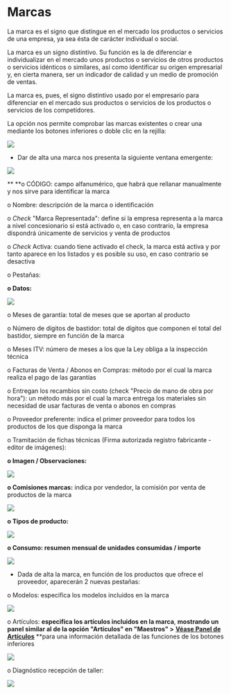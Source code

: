 # Marcas

La marca es el signo que distingue en el mercado los productos o servicios de una empresa, ya sea ésta de carácter individual o social.

La marca es un signo distintivo. Su función es la de diferenciar e individualizar en el mercado unos productos o servicios de otros productos o servicios idénticos o similares, así como identificar su origen empresarial y, en cierta manera, ser un indicador de calidad y un medio de promoción de ventas.

La marca es, pues, el signo distintivo usado por el empresario para diferenciar en el mercado sus productos o servicios de los productos o servicios de los competidores.

La opción nos permite comprobar las marcas existentes o crear una mediante los botones inferiores o doble clic en la rejilla:

![](<../../.gitbook/assets/image (551).png>)

* Dar de alta una marca nos presenta la siguiente ventana emergente:

![](<../../.gitbook/assets/image (552).png>)

\*\* \*\*o CÓDIGO: campo alfanumérico, que habrá que rellanar manualmente y nos sirve para identificar la marca

o Nombre: descripción de la marca o identificación

o _Check_ "Marca Representada": define si la empresa representa a la marca a nivel concesionario si está activado o, en caso contrario, la empresa dispondrá únicamente de servicios y venta de productos

o _Check_ Activa: cuando tiene activado el check, la marca está activa y por tanto aparece en los listados y es posible su uso, en caso contrario se desactiva

o Pestañas:

**o Datos:**

![](<../../.gitbook/assets/image (552).png>)

o Meses de garantía: total de meses que se aportan al producto

o Número de dígitos de bastidor: total de dígitos que componen el total del bastidor, siempre en función de la marca

o Meses ITV: número de meses a los que la Ley obliga a la inspección técnica

o Facturas de Venta / Abonos en Compras: método por el cual la marca realiza el pago de las garantías

o Entregan los recambios sin costo (check "Precio de mano de obra por hora"): un método más por el cual la marca entrega los materiales sin necesidad de usar facturas de venta o abonos en compras

o Proveedor preferente: indica el primer proveedor para todos los productos de los que disponga la marca

o Tramitación de fichas técnicas (Firma autorizada registro fabricante - editor de imágenes):

**o Imagen / Observaciones:**

![](<../../.gitbook/assets/image (553).png>)

**o Comisiones marcas:** indica por vendedor, la comisión por venta de productos de la marca

![](<../../.gitbook/assets/image (554).png>)

**o Tipos de producto:**

![](<../../.gitbook/assets/image (555).png>)

**o Consumo: resumen mensual de unidades consumidas / importe**

![](<../../.gitbook/assets/image (556).png>)

* Dada de alta la marca, en función de los productos que ofrece el proveedor, aparecerán 2 nuevas pestañas:

o Modelos: especifica los modelos incluidos en la marca

![](<../../.gitbook/assets/image (557).png>)

o Artículos: **especifica los artículos incluidos en la marca**, **mostrando un panel similar al de la opción "Artículos" en "Maestros" >** [**Véase Panel de Artículos**](https://winmotor.gitbook.io/project/manuales/maestros/articulos/panel-de-articulos) \*\*para una información detallada de las funciones de los botones inferiores

![](<../../.gitbook/assets/image (558).png>)

o Diagnóstico recepción de taller:

![](<../../.gitbook/assets/image (559).png>)
